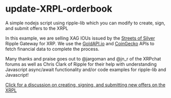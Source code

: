 # update-XRPL-orderbook
A simple nodejs script using ripple-lib which you can modify to create, sign, and submit offers to the XRPL

In this example, we are selling XAG IOUs issued by the [Streets of Silver](https://streetsofsilver.website) Ripple Gateway for XRP.  We use the [GoldAPI.io](https://goldapi.io) and [CoinGecko](https://www.coingecko.com/en/api) APIs to fetch financial data to complete the process.

Many thanks and praise goes out to @jargoman and @jn_r of the XRPchat forums as well as Chris Clark of Ripple for their help with understanding Javascript async/await functionality and/or code examples for ripple-lib and Javascript!

[Click for a discussion on creating, signing, and submitting new offers on the XRPL](https://www.xrpchat.com/topic/35656-trouble-using-ripple-lib-to-create-sign-and-submit-new-offers/)

